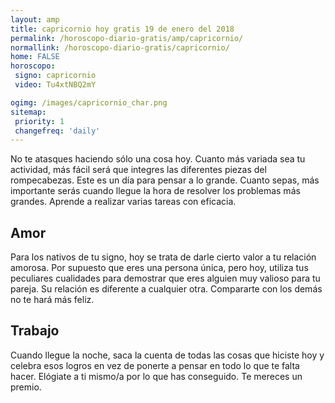 ```yaml
---
layout: amp
title: capricornio hoy gratis 19 de enero del 2018 
permalink: /horoscopo-diario-gratis/amp/capricornio/
normallink: /horoscopo-diario-gratis/capricornio/
home: FALSE
horoscopo:
 signo: capricornio
 video: Tu4xtNBQ2mY

ogimg: /images/capricornio_char.png
sitemap:
 priority: 1
 changefreq: 'daily'
---
```



No te atasques haciendo sólo una cosa hoy. Cuanto más variada sea tu actividad, más fácil será que integres las diferentes piezas del rompecabezas. Este es un día para pensar a lo grande. Cuanto sepas, más importante serás cuando llegue la hora de resolver los problemas más grandes. Aprende a realizar varias tareas con eficacia.

## Amor

Para los nativos de tu signo, hoy se trata de darle cierto valor a tu relación amorosa. Por supuesto que eres una persona única, pero hoy, utiliza tus peculiares cualidades para demostrar que eres alguien muy valioso para tu pareja. Su relación es diferente a cualquier otra. Compararte con los demás no te hará más feliz.

## Trabajo

Cuando llegue la noche, saca la cuenta de todas las cosas que hiciste hoy y celebra esos logros en vez de ponerte a pensar en todo lo que te falta hacer. Elógiate a ti mismo/a por lo que has conseguido. Te mereces un premio.